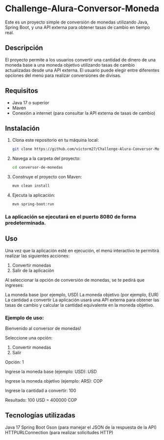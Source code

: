 # Challenge-Alura-Conversor-Moneda
Este es un proyecto simple de conversión de monedas utilizando Java, Spring Boot, y una API externa para obtener tasas de cambio en tiempo real.

## Descripción

El proyecto permite a los usuarios convertir una cantidad de dinero de una moneda base a una moneda objetivo utilizando tasas de cambio actualizadas desde una API externa. El usuario puede elegir entre diferentes opciones del menú para realizar conversiones de divisas.

## Requisitos

- Java 17 o superior
- Maven
- Conexión a internet (para consultar la API externa de tasas de cambio)

## Instalación

1. Clona este repositorio en tu máquina local:

   ```bash
   git clone https://github.com/victorm27/Challenge-Alura-Conversor-Moneda.git

2. Navega a la carpeta del proyecto:
   ```bash
   cd conversor-de-monedas
   
3. Construye el proyecto con Maven:
   ```bash
   mvn clean install

4. Ejecuta la aplicación:
   ```bash
   mvn spring-boot:run
### La aplicación se ejecutará en el puerto 8080 de forma predeterminada.

## Uso
Una vez que la aplicación esté en ejecución, el menú interactivo te permitirá realizar las siguientes acciones:

1. Convertir monedas
2. Salir de la aplicación
   
Al seleccionar la opción de conversión de monedas, se te pedirá que ingreses:

La moneda base (por ejemplo, USD)
La moneda objetivo (por ejemplo, EUR)
La cantidad a convertir
La aplicación usará una API externa para obtener las tasas de cambio y calcular la cantidad equivalente en la moneda objetivo.

### Ejemplo de uso:
Bienvenido al conversor de monedas!

Seleccione una opción:
1. Convertir monedas
2. Salir
   
Opción: 1

Ingrese la moneda base (ejemplo: USD): USD

Ingrese la moneda objetivo (ejemplo: ARS): COP

Ingrese la cantidad a convertir: 100

Resultado: 100 USD = 400000 COP

## Tecnologías utilizadas
Java 17
Spring Boot
Gson (para manejar el JSON de la respuesta de la API)
HTTPURLConnection (para realizar solicitudes HTTP)


